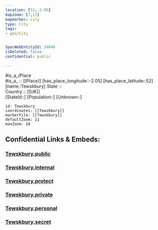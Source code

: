 ```yaml
---
location: [52,-2.05] 
mapzoom: [7,12] 
mapmarker: city 
type: City
tags:
- geo/City


SpocWebEntityId: 34840
isDeleted: false
confidential: public

---
```

#is_a_/Place  
#is_a_ :: [[Place]] 
[has_place_longitude::-2.05] 
[has_place_latitude::52] 
[name::Tewskbury] 
State ::  
Country :: [[UK]]  
[StateId::] 
[Population::] 
[Unknown::] 


```leaflet
id: Tewskbury
coordinates: [[Tewskbury]] 
markerFile: [[Tewskbury]] 
defaultZoom: 11 
maxZoom: 18
```


## Confidential Links & Embeds: 

### [Tewskbury.public](/_public/\Earth\Continent\Europe\Europe~North\UK\England\Regions~England\South_West_England\Gloucestershire\cities~Gloucestershire\Tewkesbury\cities~TewkesburyTewskbury.public.md) 

### [Tewskbury.internal](/_internal/\Earth\Continent\Europe\Europe~North\UK\England\Regions~England\South_West_England\Gloucestershire\cities~Gloucestershire\Tewkesbury\cities~TewkesburyTewskbury.internal.md) 

### [Tewskbury.protect](/_protect/\Earth\Continent\Europe\Europe~North\UK\England\Regions~England\South_West_England\Gloucestershire\cities~Gloucestershire\Tewkesbury\cities~TewkesburyTewskbury.protect.md) 

### [Tewskbury.private](/_private/\Earth\Continent\Europe\Europe~North\UK\England\Regions~England\South_West_England\Gloucestershire\cities~Gloucestershire\Tewkesbury\cities~TewkesburyTewskbury.private.md) 

### [Tewskbury.personal](/_personal/\Earth\Continent\Europe\Europe~North\UK\England\Regions~England\South_West_England\Gloucestershire\cities~Gloucestershire\Tewkesbury\cities~TewkesburyTewskbury.personal.md) 

### [Tewskbury.secret](/_secret/\Earth\Continent\Europe\Europe~North\UK\England\Regions~England\South_West_England\Gloucestershire\cities~Gloucestershire\Tewkesbury\cities~TewkesburyTewskbury.secret.md)

